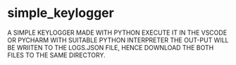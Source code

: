 # simple_keylogger
 A SIMPLE KEYLOGGER MADE WITH PYTHON
EXECUTE IT IN THE VSCODE OR PYCHARM WITH SUITABLE PYTHON INTERPRETER
THE OUT-PUT WILL BE WRIITEN TO THE LOGS.JSON FILE, HENCE DOWNLOAD THE BOTH FILES TO THE SAME DIRECTORY.
